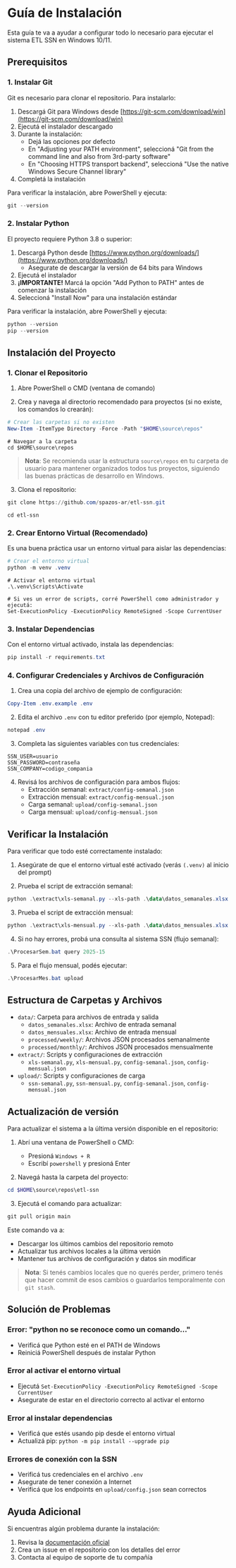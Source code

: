 # Guía de Instalación

Esta guía te va a ayudar a configurar todo lo necesario para ejecutar el sistema ETL SSN en Windows 10/11.

## Prerequisitos

### 1. Instalar Git

Git es necesario para clonar el repositorio. Para instalarlo:

1. Descargá Git para Windows desde [https://git-scm.com/download/win](https://git-scm.com/download/win)
2. Ejecutá el instalador descargado
3. Durante la instalación:
   - Dejá las opciones por defecto
   - En "Adjusting your PATH environment", seleccioná "Git from the command line and also from 3rd-party software"
   - En "Choosing HTTPS transport backend", seleccioná "Use the native Windows Secure Channel library"
4. Completá la instalación

Para verificar la instalación, abre PowerShell y ejecuta:
```powershell
git --version
```

### 2. Instalar Python

El proyecto requiere Python 3.8 o superior:

1. Descargá Python desde [https://www.python.org/downloads/](https://www.python.org/downloads/)
   - Asegurate de descargar la versión de 64 bits para Windows
2. Ejecutá el instalador
3. **¡IMPORTANTE!** Marcá la opción "Add Python to PATH" antes de comenzar la instalación
4. Seleccioná "Install Now" para una instalación estándar

Para verificar la instalación, abre PowerShell y ejecuta:
```powershell
python --version
pip --version
```

## Instalación del Proyecto

### 1. Clonar el Repositorio

1. Abre PowerShell o CMD (ventana de comando)

2. Crea y navega al directorio recomendado para proyectos (si no existe, los comandos lo crearán):
```powershell
# Crear las carpetas si no existen
New-Item -ItemType Directory -Force -Path "$HOME\source\repos"
```
```
# Navegar a la carpeta
cd $HOME\source\repos
```

> **Nota**: Se recomienda usar la estructura `source\repos` en tu carpeta de usuario para mantener organizados todos tus proyectos, siguiendo las buenas prácticas de desarrollo en Windows.

3. Clona el repositorio:
```powershell
git clone https://github.com/spazos-ar/etl-ssn.git
```
```
cd etl-ssn
```

### 2. Crear Entorno Virtual (Recomendado)

Es una buena práctica usar un entorno virtual para aislar las dependencias:

```powershell
# Crear el entorno virtual
python -m venv .venv
```
```
# Activar el entorno virtual
.\.venv\Scripts\Activate
```
```
# Si ves un error de scripts, corré PowerShell como administrador y ejecutá:
Set-ExecutionPolicy -ExecutionPolicy RemoteSigned -Scope CurrentUser
```

### 3. Instalar Dependencias

Con el entorno virtual activado, instala las dependencias:

```powershell
pip install -r requirements.txt
```

### 4. Configurar Credenciales y Archivos de Configuración

1. Crea una copia del archivo de ejemplo de configuración:
```powershell
Copy-Item .env.example .env
```

2. Edita el archivo `.env` con tu editor preferido (por ejemplo, Notepad):
```powershell
notepad .env
```

3. Completa las siguientes variables con tus credenciales:
```
SSN_USER=usuario
SSN_PASSWORD=contraseña
SSN_COMPANY=codigo_compania
```

4. Revisá los archivos de configuración para ambos flujos:
   - Extracción semanal: `extract/config-semanal.json`
   - Extracción mensual: `extract/config-mensual.json`
   - Carga semanal: `upload/config-semanal.json`
   - Carga mensual: `upload/config-mensual.json`

## Verificar la Instalación

Para verificar que todo esté correctamente instalado:

1. Asegúrate de que el entorno virtual esté activado (verás `(.venv)` al inicio del prompt)

2. Prueba el script de extracción semanal:
```powershell
python .\extract\xls-semanal.py --xls-path .\data\datos_semanales.xlsx
```

3. Prueba el script de extracción mensual:
```powershell
python .\extract\xls-mensual.py --xls-path .\data\datos_mensuales.xlsx
```

4. Si no hay errores, probá una consulta al sistema SSN (flujo semanal):
```powershell
.\ProcesarSem.bat query 2025-15
```

5. Para el flujo mensual, podés ejecutar:
```powershell
.\ProcesarMes.bat upload
```

## Estructura de Carpetas y Archivos

- `data/`: Carpeta para archivos de entrada y salida
  - `datos_semanales.xlsx`: Archivo de entrada semanal
  - `datos_mensuales.xlsx`: Archivo de entrada mensual
  - `processed/weekly/`: Archivos JSON procesados semanalmente
  - `processed/monthly/`: Archivos JSON procesados mensualmente
- `extract/`: Scripts y configuraciones de extracción
  - `xls-semanal.py`, `xls-mensual.py`, `config-semanal.json`, `config-mensual.json`
- `upload/`: Scripts y configuraciones de carga
  - `ssn-semanal.py`, `ssn-mensual.py`, `config-semanal.json`, `config-mensual.json`

## Actualización de versión

Para actualizar el sistema a la última versión disponible en el repositorio:

1. Abrí una ventana de PowerShell o CMD:
   - Presioná `Windows + R`
   - Escribí `powershell` y presioná Enter

2. Navegá hasta la carpeta del proyecto:
```powershell
cd $HOME\source\repos\etl-ssn
```

3. Ejecutá el comando para actualizar:
```powershell
git pull origin main
```

Este comando va a:
- Descargar los últimos cambios del repositorio remoto
- Actualizar tus archivos locales a la última versión
- Mantener tus archivos de configuración y datos sin modificar

> **Nota**: Si tenés cambios locales que no querés perder, primero tenés que hacer commit de esos cambios o guardarlos temporalmente con `git stash`.

## Solución de Problemas

### Error: "python no se reconoce como un comando..."
- Verificá que Python esté en el PATH de Windows
- Reiniciá PowerShell después de instalar Python

### Error al activar el entorno virtual
- Ejecutá `Set-ExecutionPolicy -ExecutionPolicy RemoteSigned -Scope CurrentUser`
- Asegurate de estar en el directorio correcto al activar el entorno

### Error al instalar dependencias
- Verificá que estés usando pip desde el entorno virtual
- Actualizá pip: `python -m pip install --upgrade pip`

### Errores de conexión con la SSN
- Verificá tus credenciales en el archivo `.env`
- Asegurate de tener conexión a Internet
- Verificá que los endpoints en `upload/config.json` sean correctos

## Ayuda Adicional

Si encuentras algún problema durante la instalación:
1. Revisa la [documentación oficial](URL_DEL_REPO)
2. Crea un issue en el repositorio con los detalles del error
3. Contacta al equipo de soporte de tu compañía
